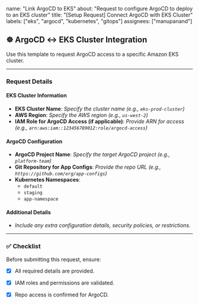 
name: "Link ArgoCD to EKS"
about: "Request to configure ArgoCD to deploy to an EKS cluster"
title: "[Setup Request] Connect ArgoCD with EKS Cluster"
labels: ["eks", "argocd", "kubernetes", "gitops"]
assignees: ["manupanand"]


## ☸️ ArgoCD ↔️ EKS Cluster Integration  
Use this template to request ArgoCD access to a specific Amazon EKS cluster.

---

### Request Details  

#### EKS Cluster Information  
- **EKS Cluster Name**: _Specify the cluster name (e.g., `eks-prod-cluster`)_  
- **AWS Region**: _Specify the AWS region (e.g., `us-west-2`)_  
- **IAM Role for ArgoCD Access (if applicable)**: _Provide ARN for access (e.g., `arn:aws:iam::123456789012:role/argocd-access`)_  

#### ArgoCD Configuration  
- **ArgoCD Project Name**: _Specify the target ArgoCD project (e.g., `platform-team`)_  
- **Git Repository for App Configs**: _Provide the repo URL (e.g., `https://github.com/org/app-configs`)_  
- **Kubernetes Namespaces**:  
  - `default`  
  - `staging`  
  - `app-namespace`  

#### Additional Details  
- _Include any extra configuration details, security policies, or restrictions._  

---

### ✅ Checklist  
Before submitting this request, ensure:  
- [x] All required details are provided.  
- [x] IAM roles and permissions are validated.  
- [x] Repo access is confirmed for ArgoCD.  

